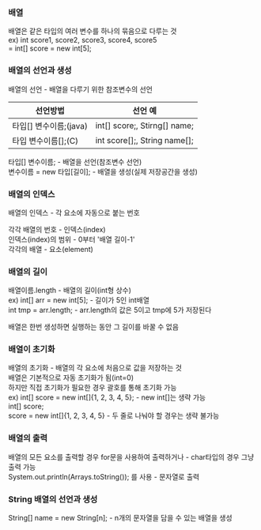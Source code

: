 ### 배열

배열은 같은 타입의 여러 변수를 하나의 묶음으로 다루는 것   
ex) int score1, score2, score3, score4, score5  
= int[] score = new int[5];  

### 배열의 선언과 생성

배열의 선언 - 배열을 다루기 위한 참조변수의 선언  

|선언방법|선언 예|
|--|--|
|타입[] 변수이름;(java)|int[] score;, Stirng[] name;|
|타입 변수이름[];(C)| int score[];, String name[];|

타입[] 변수이름; - 배열을 선언(참조변수 선언)  
변수이름 = new 타입[길이]; - 배열을 생성(실제 저장공간을 생성)  

### 배열의 인덱스

배열의 인덱스 - 각 요소에 자동으로 붙는 번호  

각각 배열의 번호 - 인덱스(index)  
인덱스(index)의 범위 - 0부터 '배열 길이-1'   
각각의 배열 - 요소(element)  

### 배열의 길이

배열이름.length - 배열의 길이(int형 상수)   
ex) int[] arr = new int[5]; - 길이가 5인 int배열  
int tmp = arr.length; - arr.length의 값은 5이고 tmp에 5가 저장된다  

배열은 한번 생성하면 실행하는 동안 그 길이를 바꿀 수 없음   

### 배열이 초기화

배열의 초기화 - 배열의 각 요소에 처음으로 값을 저장하는 것  
배열은 기본적으로 자동 초기화가 됨(int=0)  
하지만 직접 초기화가 필요한 경우 괄호를 통해 초기화 가능  
ex) int[] score = new int[]{1, 2, 3, 4, 5}; - new int[]는 생략 가능  
int[] score;  
score = new int[]{1, 2, 3, 4, 5} - 두 줄로 나눠야 할 경우는 생략 불가능  

### 배열의 출력

배열의 모든 요소를 출력할 경우 for문을 사용하여 출력하거나 - char타입의 경우 그냥 출력 가능  
System.out.println(Arrays.toString()); 를 사용 - 문자열로 출력  

### String 배열의 선언과 생성

String[] name = new String[n]; - n개의 문자열을 담을 수 있는 배열을 생성  


